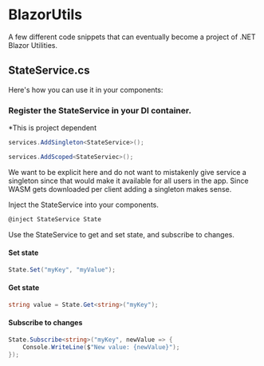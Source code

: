 # BlazorUtils
A few different code snippets that can eventually become a project of .NET Blazor Utilities.

## StateService.cs
Here's how you can use it in your components:

### Register the StateService in your DI container.
*This is project dependent
```C# - Blazor WASM
services.AddSingleton<StateService>();
```

```C# Blazor - Service
services.AddScoped<StateServiec>();
```

We want to be explicit here and do not want to mistakenly give service a singleton since that would make it available for all users in the app. Since WASM gets downloaded per client adding a singleton makes sense.

Inject the StateService into your components.
```C#
@inject StateService State
```
Use the StateService to get and set state, and subscribe to changes.

#### Set state
```C#
State.Set("myKey", "myValue");
```

#### Get state
```C#
string value = State.Get<string>("myKey");
```

#### Subscribe to changes
```C#
State.Subscribe<string>("myKey", newValue => {
    Console.WriteLine($"New value: {newValue}");
});
```




